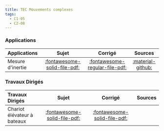 ```yaml
---
title: TEC Mouvements complexes 
tags:
  - C1-05
  - C2-08
---
```



### Applications 
 
| Applications | Sujet | Corrigé | Sources  | 
| :-------------- | :---: | :-----: | :------: | 
| Mesure d'inertie | [:fontawesome-solid-file-pdf:](https://github.com/xpessoles/ALL_PDF/blob/main/PDF/Cy_05_01_Application_05_MesureInertie_Sujet.pdf) | [:fontawesome-regular-file-pdf:](https://github.com/xpessoles/ALL_PDF/blob/main/PDF/Cy_05_01_Application_05_MesureInertie_Corrige.pdf) | [:material-github:](https://github.com/xpessoles/PSI_Cy_05_Energetique/tree/main/Chapitre_01_Energetique/Cy_05_01_Application_05_MesureInertie) | 

### Travaux Dirigés 
 
| Travaux Dirigés | Sujet | Corrigé | Sources  | 
| :-------------- | :---: | :-----: | :------: | 
| Chariot élévateur à bateaux | [:fontawesome-solid-file-pdf:](https://github.com/xpessoles/ALL_PDF/blob/main/PDF/Cy_05_01_Application_03_AscBateau_Sujet.pdf) | [:fontawesome-solid-file-pdf:](https://github.com/xpessoles/ALL_PDF/blob/main/PDF/Cy_05_01_Application_03_AscBateau_Corrige.pdf) | | Quille pendulaire | [:fontawesome-solid-file-pdf:](https://github.com/xpessoles/ALL_PDF/blob/main/PDF/Cy_05_01_TD_02_Quille_Sujet.pdf) | [:fontawesome-solid-file-pdf:](https://github.com/xpessoles/ALL_PDF/blob/main/PDF/Cy_05_01_TD_02_Quille_Corrige.pdf) | | Robot de dépose de fibres optiques | [:fontawesome-solid-file-pdf:](https://github.com/xpessoles/ALL_PDF/blob/main/PDF/Cy_05_01_TD_04_RobotFibre_Sujet.pdf) | [:fontawesome-solid-file-pdf:](https://github.com/xpessoles/ALL_PDF/blob/main/PDF/Cy_05_01_TD_04_RobotFibre_Corrige.pdf) | [:material-github:](https://github.com/xpessoles/PSI_Cy_05_Energetique/tree/main/Chapitre_01_Energetique/Cy_05_01_TD_04_RobotFibre) | 



